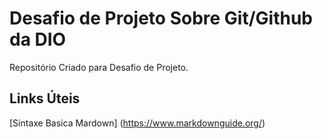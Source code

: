 # Desafio de Projeto Sobre Git/Github da DIO
Repositório Criado para Desafio de Projeto.
## Links Úteis
[Sintaxe Basica Mardown] (https://www.markdownguide.org/)

